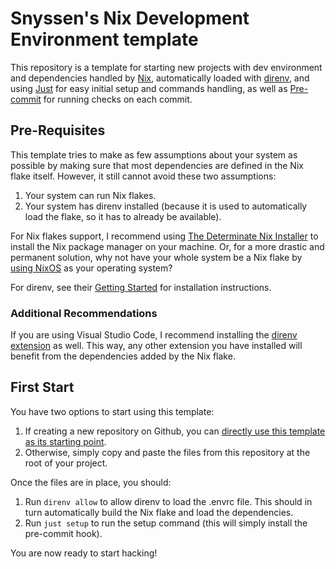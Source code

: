 # Snyssen's Nix Development Environment template

This repository is a template for starting new projects with dev environment and dependencies handled by [Nix](https://nixos.org/), automatically loaded with [direnv](https://direnv.net/), and using [Just](https://github.com/casey/just) for easy initial setup and commands handling, as well as [Pre-commit](https://pre-commit.com/) for running checks on each commit.

## Pre-Requisites

This template tries to make as few assumptions about your system as possible by making sure that most dependencies are defined in the Nix flake itself. However, it still cannot avoid these two assumptions:

1. Your system can run Nix flakes.
2. Your system has direnv installed (because it is used to automatically load the flake, so it has to already be available).

For Nix flakes support, I recommend using [The Determinate Nix Installer](https://github.com/DeterminateSystems/nix-installer) to install the Nix package manager on your machine. Or, for a more drastic and permanent solution, why not have your whole system be a Nix flake by [using NixOS](https://nixos.org/manual/nixos/stable/) as your operating system?

For direnv, see their [Getting Started](https://direnv.net/#getting-started) for installation instructions.

### Additional Recommendations

If you are using Visual Studio Code, I recommend installing the [direnv extension](https://marketplace.visualstudio.com/items?itemName=mkhl.direnv) as well. This way, any other extension you have installed will benefit from the dependencies added by the Nix flake.

## First Start

You have two options to start using this template:

1. If creating a new repository on Github, you can [directly use this template as its starting point](https://docs.github.com/en/repositories/creating-and-managing-repositories/creating-a-repository-from-a-template).
2. Otherwise, simply copy and paste the files from this repository at the root of your project.

Once the files are in place, you should:

1. Run `direnv allow` to allow direnv to load the .envrc file. This should in turn automatically build the Nix flake and load the dependencies.
2. Run `just setup` to run the setup command (this will simply install the pre-commit hook).

You are now ready to start hacking!
